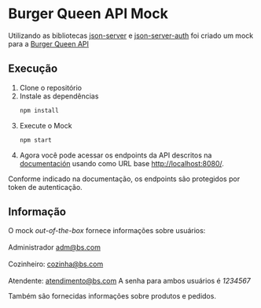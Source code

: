 # Burger Queen API Mock

Utilizando as bibliotecas [json-server](https://github.com/typicode/json-server) 
e [json-server-auth](https://github.com/jeremyben/json-server-auth) 
foi criado um mock para a 
[Burger Queen API](https://app.swaggerhub.com/apis/ssinuco/BurgerQueenAPI/2.0.0)

## Execução

1. Clone o repositório
2. Instale as dependências
    ```bash
    npm install
    ```
3. Execute o Mock
    ```bash
    npm start
    ```
4. Agora você pode acessar os endpoints da API descritos na 
[documentación](https://app.swaggerhub.com/apis/ssinuco/BurgerQueenAPI/2.0.0) 
usando como URL base [http://localhost:8080/](http://localhost:8080/).

  Conforme indicado na documentação, os endpoints são protegidos por token de autenticação.

## Informação

O mock _out-of-the-box_ fornece informações sobre usuários:
<br><br>
Administrador adm@bs.com
<br><br>
Cozinheiro: cozinha@bs.com
<br><br>
Atendente: atendimento@bs.com
A senha para ambos usuários é _1234567_

Também são fornecidas informações sobre produtos e pedidos.
